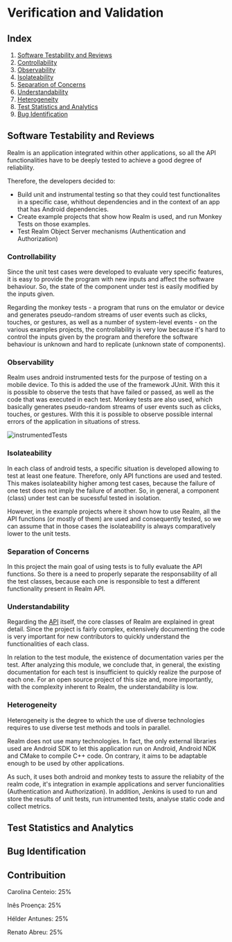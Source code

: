 # Verification and Validation

## Index

1. [Software Testability and Reviews](#testability)
 1. [Controllability](#controllability)
 2. [Observability](#observability)
 3. [Isolateability](#isolateability)
 4. [Separation of Concerns](#concerns)
 5. [Understandability](#understandability)
 6. [Heterogeneity](#heterogeneity)
2. [Test Statistics and Analytics](#statistics)
3. [Bug Identification](#bugs)

## Software Testability and Reviews <a name="testability"></a>

Realm is an application integrated within other applications, so all the API functionalities have to be deeply tested to achieve a good degree of reliability. 

Therefore, the developers decided to:
* Build unit and instrumental testing so that they could test functionalites in a specific case, whithout dependencies and in the context of an app that has Android dependencies.
* Create example projects that show how Realm is used, and run Monkey Tests on those examples.
* Test Realm Object Server mechanisms (Authentication and Authorization)

### Controllability <a name="controllability"></a>

Since the unit test cases were developed to evaluate very specific features, it is easy to provide the program with new inputs and affect the software behaviour. So, the state of the component under test is easily modified by the inputs given.

Regarding the monkey tests - a program that runs on the emulator or device and generates pseudo-random streams of user events such as clicks, touches, or gestures, as well as a number of system-level events - on the various examples projects, the controllability is very low because it's hard to control the inputs given by the program and therefore the software behaviour is unknown and hard to replicate (unknown state of components). 

### Observability <a name="observability"></a>

Realm uses android instrumented tests for the purpose of testing on a mobile device. To this is added the use of the framework JUnit. 
With this it is possible to observe the tests that have failed or passed, as well as the code that was executed in each test. 
Monkey tests are also used, which basically generates pseudo-random streams of user events such as clicks, touches, or gestures. With this it is possible to observe possible internal errors of the application in situations of stress.

![instrumentedTests]()

### Isolateability <a name="isolateability"></a>

In each class of android tests, a specific situation is developed allowing to test at least one feature. Therefore, only API functions are used and tested. This makes isolateability higher among test cases, because the failure of one test does not imply the failure of another. So, in general, a component (class) under test can be sucessful tested in isolation.

However, in the example projects where it shown how to use Realm, all the API functions (or mostly of them) are used and consequently tested, so we can assume that in those cases the isolateability is always comparatively lower to the unit tests.

### Separation of Concerns <a name="concerns"></a>

In this project the main goal of using tests is to fully evaluate the API functions.
So there is a need to properly separate the responsability of all the test classes, because each one is responsible to test a different functionality present in Realm API.

### Understandability <a name="understandability"></a>

Regarding the [API](https://realm.io/docs/java/2.2.1/api/) itself, the core classes of Realm are explained in great detail. Since the project is fairly complex, extensively documenting the code is very important for new contributors to quickly understand the functionalities of each class.

In relation to the test module, the existence of documentation varies per the test. After analyzing this module, we conclude that, in general, the existing documentation for each test is insufficient to quickly realize the purpose of each one. For an open source project of this size and, more importantly, with the complexity inherent to Realm, the understandability is low.

### Heterogeneity <a name="heterogeneity"></a>

Heterogeneity is the degree to which the use of diverse technologies requires to use diverse test methods and tools in parallel.

Realm does not use many technologies. In fact, the only external libraries used are Android SDK to let this application run on Android, Android NDK and CMake to compile C++ code. On contrary, it aims to be adaptable enough to be used by other applications. 

As such, it uses both android and monkey tests to assure the reliabity of the realm code, it's integration in example applications and server funcionalities (Authentication and Authorization). In addition, Jenkins is used to run and store the results of unit tests, run intrumented tests, analyse static code and collect metrics.

## Test Statistics and Analytics <a name="statistics"></a>

## Bug Identification <a name="bugs"></a>

## Contribuition <a name="contribuition"></a>

Carolina Centeio: 25%

Inês Proença: 25%

Hélder Antunes: 25%

Renato Abreu: 25%

